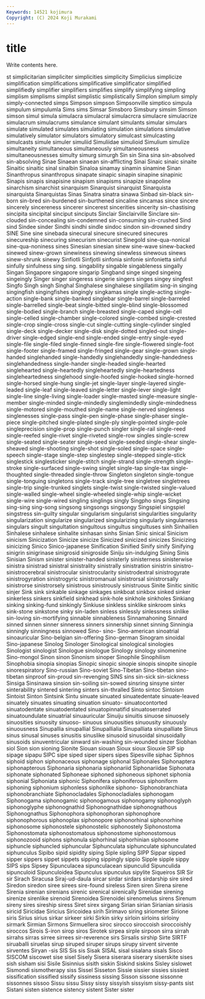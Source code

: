 ```yaml
---
Keywords: 14521 kojimura
Copyright: (C) 2024 Koji Murakami
---
```


# title

Write contents here.



st simplicitarian simpliciter simplicities simplicity Simplicius simplicize simplification simplifications
simplificative simplificator simplified simplifiedly simplifier simplifiers simplifies simplify simplifying simpling
simplism simplisms simplist simplistic simplistically Simplon simplum simply simply-connected simps
Simpson simpson Simpsonville simptico simpula simpulum simpulumla Sims sims Simsar
Simsboro Simsbury simsim Simson simson simul simula simulacra simulacral simulacrcra
simulacre simulacrize simulacrum simulacrums simulance simulant simulants simular simulars simulate
simulated simulates simulating simulation simulations simulative simulatively simulator simulators simulatory
simulcast simulcasting simulcasts simule simuler simuliid Simuliidae simulioid Simulium simulize
simultaneity simultaneous simultaneously simultaneousness simultaneousnesses simulty simurg simurgh Sin sin
Sina sina sin-absolved sin-absolving Sinae Sinaean sinaean sin-afflicting Sinai Sinaic
sinaic sinaite Sinaitic sinaitic sinal sinalbin Sinaloa sinamay sinamin sinamine
Sinan Sinanthropus sinanthropus sinapate sinapic sinapin sinapine sinapinic Sinapis sinapis
sinapisine sinapism sinapisms sinapize sinapoline sinarchism sinarchist sinarquism Sinarquist sinarquist
Sinarquista sinarquista Sinarquistas Sinas Sinatra sinatra sinawa Sinbad sin-black sin-born
sin-bred sin-burdened sin-burthened sincaline sincamas since sincere sincerely sincereness sincerer
sincerest sincerities sincerity sin-chastising sincipita sincipital sinciput sinciputs Sinclair Sinclairville
Sinclare sin-clouded sin-concealing sin-condemned sin-consuming sin-crushed Sind sind Sindee sinder
Sindhi sindhi sindle sindoc sindon sin-drowned sindry SINE Sine sine
sinebada sinecural sinecure sinecured sinecures sinecureship sinecuring sinecurism sinecurist Sinegold
sine-qua-nonical sine-qua-noniness sines Sinesian sinesian sinew sine-wave sinew-backed sinewed sinew-grown
sinewiness sinewing sinewless sinewous sinews sinew-shrunk sinewy Sinfiotli Sinfjotli sinfonia
sinfonie sinfonietta sinful sinfully sinfulness sing sing. singability singable singableness
singally Singan Singapore singapore singarip Singband singe singed singeing singeingly
Singer singer singeress singerie singers singes singey singfest Singfo Singh
singh Singhal Singhalese singhalese singillatim sing-in singing singingfish singingfishes singingly
singkamas single single-acting single-action single-bank single-banked singlebar single-barrel single-barreled single-barrelled
single-beat single-bitted single-blind single-blossomed single-bodied single-branch single-breasted single-caped single-cell single-celled
single-chamber single-colored single-combed single-crested single-crop single-cross single-cut single-cutting single-cylinder singled
single-deck single-decker single-disk single-dotted singled-out single-driver single-edged single-end single-ended single-entry
single-eyed single-file single-filed single-finned single-fire single-flowered single-foot single-footer single-framed single-fringed
single-gear single-grown single-handed singlehanded single-handedly singlehandedly single-handedness singlehandedness single-hander single-headed
single-hearted singlehearted single-heartedly singleheartedly single-heartedness singleheartedness singlehood single-hoofed single-hooked single-horned
single-horsed single-hung single-jet single-layer single-layered single-leaded single-leaf single-leaved single-letter single-lever
single-light single-line single-living single-loader single-masted single-measure single-member single-minded single-mindedly singlemindedly
single-mindedness single-motored single-mouthed single-name single-nerved singleness singlenesses single-pass single-pen single-phase
single-phaser single-piece single-pitched single-plated single-ply single-pointed single-pole singleprecision single-prop single-punch
singler single-rail single-reed single-reefed single-rivet single-riveted single-row singles single-screw single-seated
single-seater single-seed single-seeded single-shear single-sheaved single-shooting single-shot single-soled single-space single-speech
single-stage single-step singlestep single-stepped single-stick singlestick singlesticker single-stitch single-strand single-strength
single-stroke single-surfaced single-swing singlet single-tap single-tax single-thoughted single-threaded single-throw Singleton
singleton single-tongue single-tonguing singletons single-track single-tree singletree singletrees single-trip single-trunked
singlets single-twist single-twisted single-valued single-walled single-wheel single-wheeled single-whip single-wicket single-wire
single-wired singling singlings singly Singpho sings Singsing sing-sing sing-song singsong
singsongs singsongy Singspiel singspiel singstress sin-guilty singular singularism singularist singularities
singularity singularization singularize singularized singularizing singularly singularness singulars singult singultation
singultous singultus singultuses sinh Sinhailien Sinhalese sinhalese sinhalite sinhasan sinhs
Sinian Sinic sinical Sinicism sinicism Sinicization Sinicize sinicize Sinicized sinicized
sinicizes Sinicizing sinicizing Sinico Sinico-japanese Sinification Sinified Sinify sinify Sinifying
sinigrin sinigrinase sinigrosid sinigroside Siniju sin-indulging Sining Sinis Sinisian Sinism
sinister sinister-handed sinisterly sinisterness sinisterwise sinistra sinistrad sinistral sinistrality sinistrally
sinistration sinistrin sinistro- sinistrocerebral sinistrocular sinistrocularity sinistrodextral sinistrogyrate sinistrogyration sinistrogyric
sinistromanual sinistrorsal sinistrorsally sinistrorse sinistrorsely sinistrous sinistrously sinistruous Sinite Sinitic
sinitic sinjer Sink sink sinkable sinkage sinkages sinkboat sinkbox sinked
sinker sinkerless sinkers sinkfield sinkhead sink-hole sinkhole sinkholes Sinkiang sinking
sinking-fund sinkingly Sinkiuse sinkless sinklike sinkroom sinks sink-stone sinkstone sinky
sin-laden sinless sinlessly sinlessness sinlike sin-loving sin-mortifying sinnable sinnableness Sinnamahoning
Sinnard sinned sinnen sinner sinneress sinners sinnership sinnet sinning Sinningia
sinningly sinningness sinnowed Sino- sino- Sino-american sinoatrial sinoauricular Sino-belgian sin-offering
Sino-german Sinogram sinoidal Sino-japanese Sinolog Sinologer Sinological sinological sinologies Sinologist
sinologist Sinologue sinologue Sinology sinology sinomenine Sino-mongol Sinon sinon Sinonism
sinoper Sinophile Sinophilism Sinophobia sinopia sinopias Sinopic sinopic sinopie sinopis
sinopite sinople sinorespiratory Sino-russian Sino-soviet Sino-Tibetan Sino-tibetan sino-tibetan sinproof sin-proud
sin-revenging SINS sins sin-sick sin-sickness Sinsiga Sinsinawa sinsion sin-soiling sin-sowed
sinsring sinsyne sinter sinterability sintered sintering sinters sin-thralled Sinto sintoc
Sintoism Sintoist Sinton Sintsink Sintu sinuate sinuated sinuatedentate sinuate-leaved sinuately
sinuates sinuating sinuation sinuato- sinuatocontorted sinuatodentate sinuatodentated sinuatopinnatifid sinuatoserrated sinuatoundulate
sinuatrial sinuauricular Sinuiju sinuitis sinuose sinuosely sinuosities sinuosity sinuoso- sinuous
sinuousities sinuousity sinuously sinuousness Sinupallia sinupallial Sinupallialia Sinupalliata sinupalliate Sinus
sinus sinusal sinuses sinusitis sinuslike sinusoid sinusoidal sinusoidally sinusoids sinuventricular
sinward sin-washing sin-wounded sinzer Siobhan siol Sion sion sioning Sionite
Siouan siouan Sioux sioux Siouxie SIP sip sipage sipapu SIPC
sipe siped siper sipers sipes Sipesville siphac Siphnos siphoid siphon
siphonaceous siphonage siphonal Siphonales Siphonaptera siphonapterous Siphonaria siphonaria siphonariid Siphonariidae
Siphonata siphonate siphonated Siphoneae siphoned siphoneous siphonet siphonia siphonial Siphoniata
siphonic Siphonifera siphoniferous siphoniform siphoning siphonium siphonless siphonlike siphono- Siphonobranchiata
siphonobranchiate Siphonocladales Siphonocladiales siphonogam Siphonogama siphonogamic siphonogamous siphonogamy siphonoglyph siphonoglyphe
siphonognathid Siphonognathidae siphonognathous Siphonognathus Siphonophora siphonophoran siphonophore siphonophorous siphonoplax siphonopore
siphonorhinal siphonorhine siphonosome siphonostele siphonostelic siphonostely Siphonostoma Siphonostomata siphonostomatous siphonostome
siphonostomous siphonozooid siphons siphonula siphorhinal siphorhinian siphosome siphuncle siphuncled siphuncular
Siphunculata siphunculate siphunculated siphunculus Sipibo sipid sipidity siping Siple sipling
SIPP Sippar sipped sipper sippers sippet sippets sipping sippingly sippio
Sipple sipple sippy SIPS sips Sipsey Sipunculacea sipunculacean sipunculid Sipunculida
sipunculoid Sipunculoidea Sipunculus sipunculus sipylite Siqueiros SIR Sir sir Sirach
Siracusa Siraj-ud-daula sircar sirdar sirdars sirdarship sire sired Siredon siredon
siree sirees sire-found sireless Siren siren Sirena sirene Sirenia sirenian
sirenians sirenic sirenical sirenically Sirenidae sirening sirenize sirenlike sirenoid Sirenoidea
Sirenoidei sirenomelus sirens Sirenum sireny sires sireship siress Siret sirex
sirgang Sirian sirian Sirianian siriasis siricid Siricidae Siricius Siricoidea sirih
Sirimavo siring siriometer Sirione siris Sirius sirius sirkar sirkeer sirki
Sirkin sirky sirloin sirloins sirloiny sirmark Sirmian Sirmons Sirmuellera siroc
sirocco siroccoish siroccoishly siroccos Sirois S-iron sirop siros Sirotek sirpea
sirple sirpoon sirra sirrah sirrahs sirras sirree sirrees sir-reverence sirs
Sirsalis sirship Sirte SIRTF siruaballi siruelas sirup siruped siruper sirups
sirupy sirvent sirvente sirventes Siryan -sis SIS Sis sis Sisak
SISAL sisal sisalana sisals Sisco SISCOM siscowet sise sisel Sisely
Sisera siserara siserary siserskite sises sish sisham sisi Sisile Sisinnius
sisith siskin Siskind siskins Sisley sislowet Sismondi sismotherapy siss Sissel
Sisseton Sissie sissier sissies sissiest sissification sissified sissify sissiness sissing
Sisson sissone sissonne sissonnes sissoo Sissu sissu Sissy sissy sissyish
sissyism sissy-pants sist Sistani sisten sistence sistency sistent Sister sister
